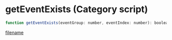 # getEventExists (Category script)

```js
function getEventExists(eventGroup: number, eventIndex: number): boolean
```

[filename](getEventExists_m.md ':include')